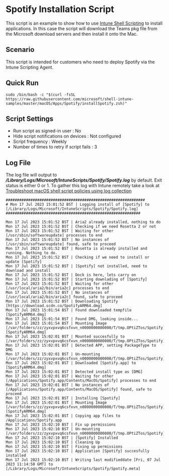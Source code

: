# Spotify Installation Script

This script is an example to show how to use [Intune Shell Scripting](https://docs.microsoft.com/en-us/mem/intune/apps/macos-shell-scripts) to install applications. In this case the script will download the Teams pkg file from the Microsoft download servers and then install it onto the Mac.

## Scenario

This script is intended for customers who need to deploy Spotify via the Intune Scripting Agent.

## Quick Run

```
sudo /bin/bash -c "$(curl -fsSL https://raw.githubusercontent.com/microsoft/shell-intune-samples/master/macOS/Apps/Spotify/installSpotify.zsh)"
```

## Script Settings

- Run script as signed-in user : No
- Hide script notifications on devices : Not configured
- Script frequency : Weekly
- Number of times to retry if script fails : 3

## Log File

The log file will output to ***/Library/Logs/Microsoft/IntuneScripts/Spotify/Spotify.log*** by default. Exit status is either 0 or 1. To gather this log with Intune remotely take a look at  [Troubleshoot macOS shell script policies using log collection](https://docs.microsoft.com/en-us/mem/intune/apps/macos-shell-scripts#troubleshoot-macos-shell-script-policies-using-log-collection)

```
##############################################################
# Mon 17 Jul 2023 15:01:52 BST | Logging install of [Spotify] to [/Library/Logs/Microsoft/IntuneScripts/Spotify/Spotify.log]
############################################################

Mon 17 Jul 2023 15:01:52 BST | Aria2 already installed, nothing to do
Mon 17 Jul 2023 15:01:52 BST | Checking if we need Rosetta 2 or not
Mon 17 Jul 2023 15:01:52 BST | Waiting for other [/usr/sbin/softwareupdate] processes to end
Mon 17 Jul 2023 15:01:52 BST | No instances of [/usr/sbin/softwareupdate] found, safe to proceed
Mon 17 Jul 2023 15:01:52 BST | Rosetta is already installed and running. Nothing to do.
Mon 17 Jul 2023 15:01:52 BST | Checking if we need to install or update [Spotify]
Mon 17 Jul 2023 15:01:52 BST | [Spotify] not installed, need to download and install
Mon 17 Jul 2023 15:01:52 BST | Dock is here, lets carry on
Mon 17 Jul 2023 15:01:52 BST | Starting downlading of [Spotify]
Mon 17 Jul 2023 15:01:52 BST | Waiting for other [/usr/local/aria2/bin/aria2c] processes to end
Mon 17 Jul 2023 15:01:52 BST | No instances of [/usr/local/aria2/bin/aria2c] found, safe to proceed
Mon 17 Jul 2023 15:01:52 BST | Downloading Spotify [https://download.scdn.co/SpotifyARM64.dmg]
Mon 17 Jul 2023 15:01:54 BST | Found downloaded tempfile [SpotifyARM64.dmg]
Mon 17 Jul 2023 15:01:54 BST | Found DMG, looking inside...
Mon 17 Jul 2023 15:01:54 BST | Mounting Image [/var/folders/zz/zyxvpxvq6csfxvn_n0000000000000/T/tmp.OPtiZTos/Spotify] [SpotifyARM64.dmg]
Mon 17 Jul 2023 15:02:01 BST | Mounted succesfully to [/var/folders/zz/zyxvpxvq6csfxvn_n0000000000000/T/tmp.OPtiZTos/Spotify]
Mon 17 Jul 2023 15:02:01 BST | Detected APP, setting PackageType to DMG
Mon 17 Jul 2023 15:02:01 BST | Un-mounting [/var/folders/zz/zyxvpxvq6csfxvn_n0000000000000/T/tmp.OPtiZTos/Spotify]
Mon 17 Jul 2023 15:02:01 BST | Downloaded [Spotify.app] to [SpotifyARM64.dmg]
Mon 17 Jul 2023 15:02:01 BST | Detected install type as [DMG]
Mon 17 Jul 2023 15:02:01 BST | Waiting for other [/Applications/Spotify.app/Contents/MacOS/Spotify] processes to end
Mon 17 Jul 2023 15:02:01 BST | No instances of [/Applications/Spotify.app/Contents/MacOS/Spotify] found, safe to proceed
Mon 17 Jul 2023 15:02:01 BST | Installing [Spotify]
Mon 17 Jul 2023 15:02:01 BST | Mounting Image [/var/folders/zz/zyxvpxvq6csfxvn_n0000000000000/T/tmp.OPtiZTos/Spotify] [SpotifyARM64.dmg]
Mon 17 Jul 2023 15:02:01 BST | Copying app files to /Applications/Spotify.app
Mon 17 Jul 2023 15:02:10 BST | Fix up permissions
Mon 17 Jul 2023 15:02:10 BST | Un-mounting [/var/folders/zz/zyxvpxvq6csfxvn_n0000000000000/T/tmp.OPtiZTos/Spotify]
Mon 17 Jul 2023 15:02:10 BST | [Spotify] Installed
Mon 17 Jul 2023 15:02:10 BST | Cleaning Up
Mon 17 Jul 2023 15:02:10 BST | Fixing up permissions
Mon 17 Jul 2023 15:02:10 BST | Application [Spotify] succesfully installed
Mon 17 Jul 2023 15:02:10 BST | Writing last modifieddate [Fri, 07 Jul 2023 11:14:50 GMT] to [/Library/Logs/Microsoft/IntuneScripts/Spotify/Spotify.meta]
```

